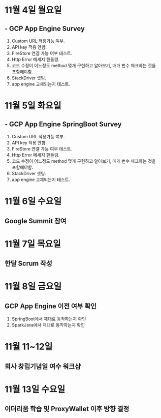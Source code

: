 
# 11월 4일 월요일

## - GCP App Engine Survey

1. Custom URL 적용가능 여부.
2. API key 적용 안함.
3. FireStore 연결 가능 여부 테스트.
4. Http Error 메세지 핸들링.
5. 코드 수정이 어느정도 method 몇개 구현하고 알아보기, 매개 변수 체크하는 것을 포함해야함.
6. StackDriver 셋팅.
7. app engine 교체되는지 테스트.

# 11월 5일 화요일

## - GCP App Engine SpringBoot Survey

1. Custom URL 적용가능 여부.
2. API key 적용 안함.
3. FireStore 연결 가능 여부 테스트.
4. Http Error 메세지 핸들링.
5. 코드 수정이 어느정도 method 몇개 구현하고 알아보기, 매개 변수 체크하는 것을 포함해야함.
6. StackDriver 셋팅.
7. app engine 교체되는지 테스트.

# 11월 6일 수요일

## Google Summit 참여

# 11월 7일 목요일

## 한달 Scrum 작성

# 11월 8일 금요일

## GCP App Engine 이전 여부 확인

1. SpringBoot에서 제대로 동작하는지 확인
2. SparkJava에서 제대로 동작하는지 확인

# 11월 11~12일

## 회사 창립기념일 여수 워크샵

# 11월 13일 수요일

## 이더리움 학습 및 ProxyWallet 이후 방향 결정
